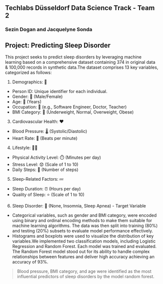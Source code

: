 ## Techlabs Düsseldorf Data Science Track - Team 2
### Sezin Dogan and Jacquelyne Sonda 

## Project: Predicting Sleep Disorder 
This project seeks to predict sleep disorders by leveraging machine learning based on a comprehensive dataset containing 374 in original data & 100,000 records in synthetic data.The dataset comprises 13 key variables, categorized as follows:

1. Demographics: 👤
- Person ID: Unique identifier for each individual.
- Gender: 🚻 (Male/Female)
- Age: 📅 (Years)
- Occupation: 💼 (e.g., Software Engineer, Doctor, Teacher)
- BMI Category: 📏 (Underweight, Normal, Overweight, Obese)

3. Cardiovascular Health: ❤️
- Blood Pressure: 🌡️ (Systolic/Diastolic)
- Heart Rate: 💓 (Beats per minute)

4. Lifestyle: 🏃‍♀️
- Physical Activity Level: ⏱️ (Minutes per day)
- Stress Level: 😟 (Scale of 1 to 10)
- Daily Steps: 🚶 (Number of steps)

5. Sleep-Related Factors: 💤
- Sleep Duration: ⏰ (Hours per day)
- Quality of Sleep: ⭐ (Scale of 1 to 10)

6. Sleep Disorder: 🤕 (None, Insomnia, Sleep Apnea) - Target Variable

- Categorical variables, such as gender and BMI category, were encoded using binary and ordinal encoding methods to make them suitable for machine learning algorithms. The data was then split into training (80%) and testing (20%) subsets to evaluate model performance effectively.
- Histograms and boxplots were used to visualize the distribution of key variables.We implemented two classification models, including Logistic Regression and Random Forest. Each model was trained and evaluated. The Random Forest model stood out for its ability to handle complex relationships between features and deliver high accuracy achieving an accuracy of 93%.
>  Blood pressure, BMI category, and age were identified as the most influential predictors of sleep disorders by the model random forest.

